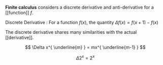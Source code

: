 **Finite calculus** considers a discrete derivative and anti-derivative for a [[function]] $f$.

Discrete Derivative
: For a function $f(x)$, the quantity $\Delta f(x) = f(x+1)-f(x)$

The discrete derivative shares many similarities with the actual [[derivative]].

$$
\Delta x^{ \underline{m} } = mx^{ \underline{m-1} }
$$

$$
\Delta 2^x  = 2^x
$$